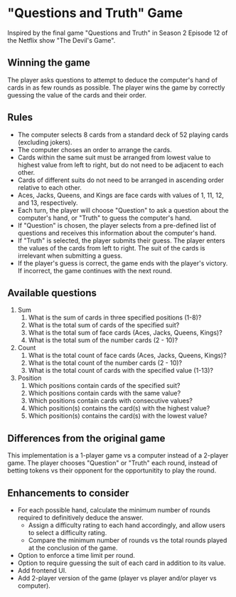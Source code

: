 # "Questions and Truth" Game
Inspired by the final game "Questions and Truth" in Season 2 Episode 12 of the Netflix show "The Devil's Game".

## Winning the game
The player asks questions to attempt to deduce the computer's hand of cards in as few rounds as possible. The player wins the game by correctly guessing the value of the cards and their order. 

## Rules
* The computer selects 8 cards from a standard deck of 52 playing cards (excluding jokers).
* The computer choses an order to arrange the cards.
* Cards within the same suit must be arranged from lowest value to highest value from left to right, but do not need to be adjacent to each other.
* Cards of different suits do not need to be arranged in ascending order relative to each other.
* Aces, Jacks, Queens, and Kings are face cards with values of 1, 11, 12, and 13, respectively.
* Each turn, the player will choose "Question" to ask a question about the computer's hand, or "Truth" to guess the computer's hand.
* If "Question" is chosen, the player selects from a pre-defined list of questions and receives this information about the computer's hand.
* If "Truth" is selected, the player submits their guess. The player enters the values of the cards from left to right. The suit of the cards is irrelevant when submitting a guess. 
* If the player's guess is correct, the game ends with the player's victory. If incorrect, the game continues with the next round.

## Available questions
1. Sum
    1. What is the sum of cards in three specified positions (1-8)?
    2. What is the total sum of cards of the specified suit?
    3. What is the total sum of face cards (Aces, Jacks, Queens, Kings)?
    4. What is the total sum of the number cards (2 - 10)?
2. Count
    1. What is the total count of face cards (Aces, Jacks, Queens, Kings)?
    2. What is the total count of the number cards (2 - 10)?
    3. What is the total count of cards with the specified value (1-13)?
3. Position
    1. Which positions contain cards of the specified suit?
    2. Which positions contain cards with the same value?
    3. Which positions contain cards with consecutive values?
    4. Which position(s) contains the card(s) with the highest value?
    5. Which position(s) contains the card(s) with the lowest value?

## Differences from the original game
This implementation is a 1-player game vs a computer instead of a 2-player game. The player chooses "Question" or "Truth" each round, instead of betting tokens vs their opponent for the opportunitity to play the round.

## Enhancements to consider
* For each possible hand, calculate the minimum number of rounds required to definitively deduce the answer.
    * Assign a difficulty rating to each hand accordingly, and allow users to select a difficulty rating.
    * Compare the minimum number of rounds vs the total rounds played at the conclusion of the game.
* Option to enforce a time limit per round.
* Option to require guessing the suit of each card in addition to its value.
* Add frontend UI.
* Add 2-player version of the game (player vs player and/or player vs computer).